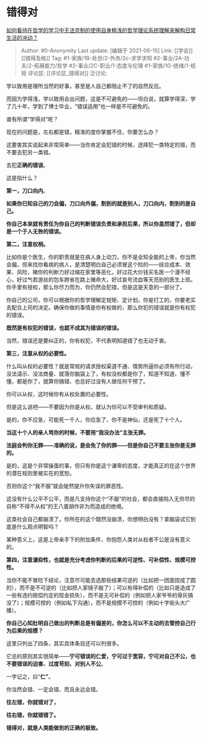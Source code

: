 # 错得对
[如何看待在哲学的学习中无法克制的使用自身粗浅的哲学理论系统理解来解构日常生活的冲动？](https://www.zhihu.com/question/463151749/answer/1939884660)

> Author: #0-Anonymity
> Last update: [编辑于 2021-06-15]
> Link: [[学会]] [[错得及格]]
> Tag: #1-家族/1B-处世/2-外务/2c-求学求知 #2-事业/2A-功夫/2-拓展能力/哲学 #2-事业/2C-职业/1-态度与伦理 #1-家族/1G-统绪/1-规矩
> 评论区: [[评论区_错得对]]
> 泛讨论:

学以致用是理所当然的好事，甚至是人自己都阻止不了的自然反应。

而因为学得浅，学以致用会出问题，这是不可避免的——坦白说，就算学得深，学了几十年，学到了博士毕业，“错误适用”也一样是不可避免的。

谁有所谓“学得对”呢？

现在的问题是，左右都是错，精准的度你掌握不住，你要怎么办？

这要害其实说起来非常简单——当你肯定会犯错的时候，选择犯一类特定的错，而不要去犯另一类错。

去犯**正确的错误**。

这是指什么？

**第一，刀口向内**。

**如果你已知自己的刀会偏，刀口向外偏，割到的就是别人，刀口向内，割到的是自己。**

**你自己本来就有责任为你自己的判断错误负责和承担后果，所以你虽然错了，但却是一个于人无咎的错误。**

**第二，注意权柄。**

比如你是个医生，你的职责就是在病人身上动刀，你不是全知全能的上帝，你当然会偏，但来找你看病的病人，是清楚明白自己必须冒这个险的——综合成本、效果、风险，赌你的判断力好过缩在家里等恶化，好过花大价钱买名医一个漫不经心，好过气若游丝的包车跨省在路上赌命大，好过哀号流血等天亮别的医生上班。你手里有授权，那么你尽力而为，你仍然会犯错，但是这是天意的一部分了。

你自己的公司，你可以根据你的哲学理解定规矩、定计划。你是打工的，你要老实去配合上司的决定。确保你做的事情是你有权做的，那么你犯的错误就是你有权犯的错误。

**既然是有权犯的错误，也就不成其为错误的错误。**

当然，错误还是要纠正的，你有权犯，不代表明知道错了也无动于衷。

**第三，注意从权的必要性。**

什么叫从权的必要性？就是常规的请求授权渠道不通、情势所逼你必须有所行动，没法请示、没法商量、就落你脑袋上了，有权没权都是你了，知道不知道、懂不懂，都是你了，就算你搞错、也总好过没有人做任何干预了。

你可以从权，这时候你有从权处置的必要性。

但是这么说吧——不要因为你是从权，就认为你可以不受审判和质疑。

是的，你不应急，可能死一千人，你应急了、你不是神仙，还是死了十个人。

**当这十个人的亲人骂你的时候，不要用“我没办法”主张无罪。**

**法庭会判你无罪——准确的说，是会免了你的罪——但是你自己不要主张你是无罪的。**

是的，这是个非常操蛋的事，但只有你是这个谦卑的态度，才能真正的在这个世界的潜在规则里被实在的宽恕。

否则你这个“我不服”就会陡然提升你失误的罪恶性。

这没有什么公平不公平，而是凡支持你这个“不服”的社会，都会直接陷入无穷尽的自称“不得不从权”的王八蛋胡作非为而造成的绝境。

这类社会自己都崩溃了。你所在的这个既然没崩溃，你想明白没有？拿脑袋试它到底是什么观点明智吗？

某种意义上，这是上帝亲手下的附加条件，你抱怨人类对从权者不公是没有意义的。

**第四，注意谦抑性，也就是充分考虑你判断的后果的可逆性、可补偿性、规模可控性。**

当你不能不冒险下结论，注意尽可能去选那些结果可逆的（比如把一团面捏成了圆的），而不是不可逆的（比如把人家镜子敲了）；可以有得补偿的（比如只是造成了一些有违约赔偿约定的现金损失），而不是无可补偿的（例如把人家爷爷的骨灰搞没了）；规模可控的（例如私下沟通），而不是规模不可控的（例如十字街头大广播）。

**你自己心知肚明自己做出的判断总是有偏差的，你怎么可以不主动的去管控自己行为后果的规模？**

这里只列出了四条，其实具体条目还可以列很多。

它总的原则其实很简单——**宁可错误的仁爱，宁可过于宽容，宁可对自己不公，也不要错误的迫害、过度苛刻、对别人不公**。

一字记之，曰“**仁”**。

你当然会错、一定会错、而且永远会错。

**往左错，你就错对了，**

**往右错，你就错错了。**

**错得对，就是人类能做到的正确的极致。**
